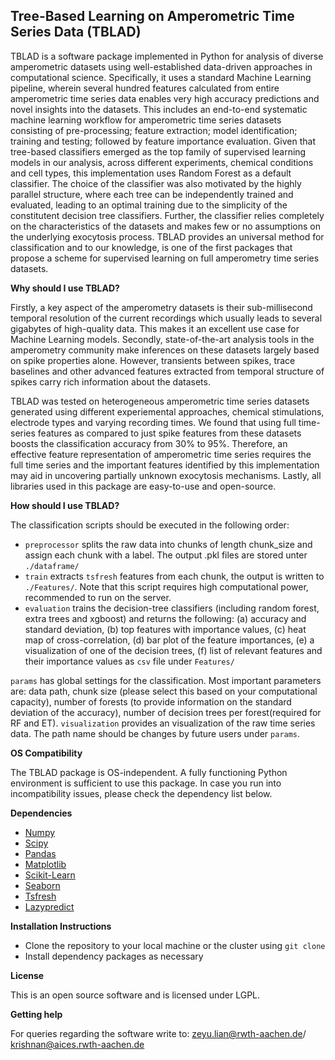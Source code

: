 ## Tree-Based Learning on Amperometric Time Series Data (TBLAD)

TBLAD is a software package implemented in Python for analysis of diverse amperometric datasets using well-established data-driven approaches in computational science. Specifically, it uses a standard Machine Learning pipeline, wherein several hundred features calculated from entire amperometric time series data enables very high accuracy predictions and novel insights into the datasets. This includes an end-to-end systematic machine learning workflow for amperometric time series datasets consisting of pre-processing; feature extraction; model identification; training and testing; followed by feature importance evaluation. Given that tree-based classifiers emerged as the top family of supervised learning models in our analysis, across different experiments, chemical conditions and cell types, this implementation uses Random Forest as a default classifier. The choice of the classifier was also motivated by the highly parallel structure, where each tree can be independently trained and evaluated, leading to an optimal training due to the simplicity of the constitutent decision tree classifiers. Further, the classifier relies completely on the characteristics of the datasets and makes few or no assumptions on the underlying exocytosis process. TBLAD provides an universal method for classification and to our knowledge, is one of the first packages that propose a scheme for supervised learning on full amperometry time series datasets.

**Why should I use TBLAD?**

Firstly, a key aspect of the amperometry datasets is their sub-millisecond temporal resolution of the current recordings which usually leads to several gigabytes of high-quality data. This makes it an excellent use case for Machine Learning models. Secondly, state-of-the-art analysis tools in the amperometry community make inferences on these datasets largely based on spike properties alone. However, transients between spikes, trace baselines and other advanced features extracted from temporal structure of spikes carry rich information about the datasets. 

TBLAD was tested on heterogeneous amperometric time series datasets generated using different experiemental approaches, chemical stimulations, electrode types and varying recording times. We found that using full time-series features as compared to just spike features from these datasets boosts the classification accuracy from 30% to 95%. Therefore, an effective feature representation of amperometric time series requires the full time series and the important features identified by this implementation may aid in uncovering partially unknown exocytosis mechanisms. Lastly, all libraries used in this package are easy-to-use and open-source. 

**How should I use TBLAD?**

The classification scripts should be executed in the following order:

* `preprocessor` splits the raw data into chunks of length chunk_size and assign each chunk with a label. The output .pkl files are stored unter `./dataframe/`
* `train` extracts `tsfresh` features from each chunk, the output is written to `./Features/`. Note that this script requires high computational power, recommended to run on the server.
* `evaluation` trains the decision-tree classifiers (including random forest, extra trees and xgboost) and returns the following: (a) accuracy and standard deviation, (b) top features with importance values, (c) heat map of cross-correlation, (d) bar plot of the feature importances, (e) a visualization of one of the decision trees, (f) list of relevant features and their importance values as `csv` file under `Features/` 

`params` has  global settings for the classification. Most important parameters are: data path, chunk size (please select this based on your computational capacity), number of forests (to provide information on the standard deviation of the accuracy), number of decision trees per forest(required for RF and ET). `visualization` provides an visualization of the raw time series data. The path name should be changes by future users under `params`.
   
**OS Compatibility**

The TBLAD package is OS-independent. A fully functioning Python environment is sufficient to use this package. In case you run into incompatibility issues, please check the dependency list below.

**Dependencies**

* [Numpy](https://numpy.org/install/)
* [Scipy](https://scipy.org/install/)
* [Pandas](https://pypi.org/project/pandas/)
* [Matplotlib](https://matplotlib.org/stable/users/installing/index.html)
* [Scikit-Learn](https://scikit-learn.org/stable/)
* [Seaborn](https://seaborn.pydata.org/installing.html)
* [Tsfresh](https://tsfresh.readthedocs.io/en/latest/)
* [Lazypredict](https://pypi.org/project/lazypredict/)

**Installation Instructions**

* Clone the repository to your local machine or the cluster using `git clone `
* Install dependency packages as necessary

**License**

This is an open source software and is licensed under LGPL.

**Getting help**

For queries regarding the software write to: zeyu.lian@rwth-aachen.de/ krishnan@aices.rwth-aachen.de


